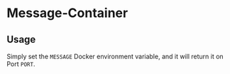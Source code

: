 # Message-Container

## Usage

Simply set the `MESSAGE` Docker environment variable, and it will return it on Port `PORT`.
